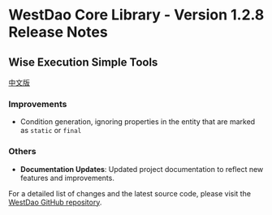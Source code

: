 # WestDao Core Library - Version 1.2.8 Release Notes

## Wise Execution Simple Tools

[中文版](https://github.com/westwong/westDao/blob/master/changelog/1.2.8%20Release%20Notes.md)

### Improvements

- Condition generation, ignoring properties in the entity that are marked as `static` or `final`

### Others

- **Documentation Updates**: Updated project documentation to reflect new features and improvements.

For a detailed list of changes and the latest source code, please visit the [WestDao GitHub repository](https://github.com/westwong/westDao).